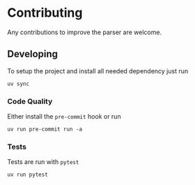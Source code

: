 # Contributing

Any contributions to improve the parser are welcome.

## Developing

To setup the project and install all needed dependency just run

```shell
uv sync
```

### Code Quality

Either install the `pre-commit` hook or run

```shell
uv run pre-commit run -a
```

### Tests

Tests are run with `pytest`

```shell
uv run pytest
```
